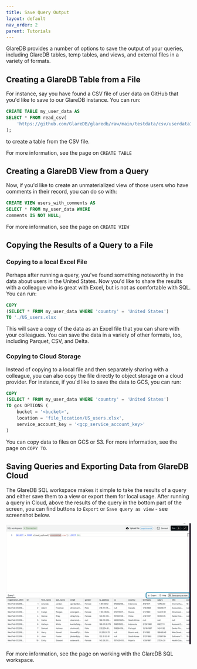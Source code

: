 ```yaml
---
title: Save Query Output
layout: default
nav_order: 2
parent: Tutorials
---
```


GlareDB provides a number of options to save the output of your queries,
including GlareDB tables, temp tables, and views, and external files in a
variety of formats.

## Creating a GlareDB Table from a File

For instance, say you have found a CSV file of user data on GitHub that you'd like
to save to our GlareDB instance. You can run:

```sql
CREATE TABLE my_user_data AS
SELECT * FROM read_csv(
    'https://github.com/GlareDB/glaredb/raw/main/testdata/csv/userdata1.csv'
);
```

to create a table from the CSV file.

<!--TODO: add link below -->

For more information, see the page on `CREATE TABLE`

## Creating a GlareDB View from a Query

Now, if you'd like to create an unmaterialized view of those users who have
comments in their record, you can do so with:

```sql
CREATE VIEW users_with_comments AS
SELECT * FROM my_user_data WHERE
comments IS NOT NULL;
```

<!--TODO: add link below -->

For more information, see the page on `CREATE VIEW`

## Copying the Results of a Query to a File

### Copying to a local Excel File

Perhaps after running a query, you've found something noteworthy in the data
about users in the United States. Now you'd like to share the results with a
colleague who is great with Excel, but is not as comfortable with SQL. You can
run:

```sql
COPY
(SELECT * FROM my_user_data WHERE 'country' = 'United States')
TO './US_users.xlsx
```

This will save a copy of the data as an Excel file that you can share with your
colleagues. You can save the data in a variety of other formats, too, including
Parquet, CSV, and Delta.

### Copying to Cloud Storage

Instead of copying to a local file and then separately sharing with a
colleague, you can also copy the file directly to object storage on a cloud
provider. For instance, if you'd like to save the data to GCS, you can run:

```sql
COPY
(SELECT * FROM my_user_data WHERE 'country' = 'United States')
TO gcs OPTIONS (
    bucket = '<bucket>',
    location = 'file_location/US_users.xlsx',
    service_account_key = '<gcp_service_account_key>'
)
```

<!--TODO: add link below -->

You can copy data to files on GCS or S3. For more information, see the page on
`COPY TO`.

## Saving Queries and Exporting Data from GlareDB Cloud

The GlareDB SQL workspace makes it simple to take the results of a query and
either save them to a view or export them for local usage. After running a
query in Cloud, above the results of the query in the bottom part of the
screen, you can find buttons to `Export` or `Save query as view` - see
screenshot below.

![Save query output from GlareDB Cloud]

<!--TODO: add link below -->

For more information, see the page on working with the GlareDB SQL workspace.

[Save query output from GlareDB Cloud]: /assets/images/tutorials/saving-queries-and-exporting-data-from-glaredb-cloud.png
